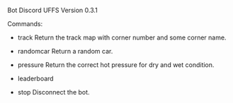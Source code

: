 Bot Discord UFFS Version 0.3.1

Commands:

- track
    Return the track map with corner number and some corner name.

- randomcar
    Return a random car.

- pressure
    Return the correct hot pressure for dry and wet condition.

- leaderboard

- stop
    Disconnect the bot.
